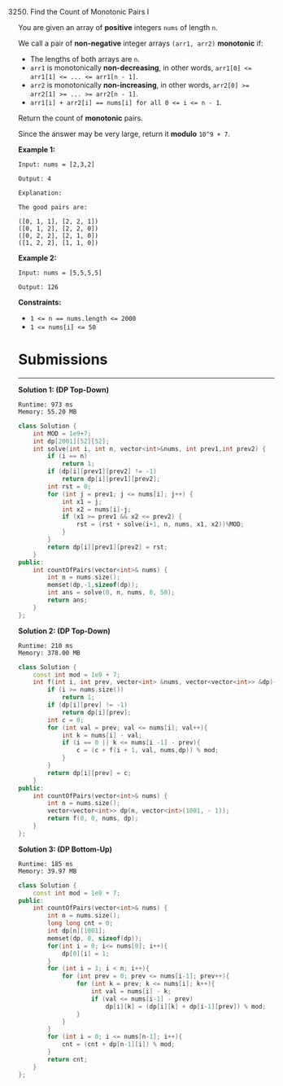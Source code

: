 3250. Find the Count of Monotonic Pairs I

You are given an array of **positive** integers `nums` of length `n`.

We call a pair of **non-negative** integer arrays `(arr1, arr2)` **monotonic** if:

* The lengths of both arrays are `n`.
* `arr1` is monotonically **non-decreasing**, in other words, `arr1[0] <= arr1[1] <= ... <= arr1[n - 1]`.
* `arr2` is monotonically **non-increasing**, in other words, `arr2[0] >= arr2[1] >= ... >= arr2[n - 1]`.
* `arr1[i] + arr2[i] == nums[i] for all 0 <= i <= n - 1`.

Return the count of **monotonic** pairs.

Since the answer may be very large, return it **modulo** `10^9 + 7`.

 

**Example 1:**
```
Input: nums = [2,3,2]

Output: 4

Explanation:

The good pairs are:

([0, 1, 1], [2, 2, 1])
([0, 1, 2], [2, 2, 0])
([0, 2, 2], [2, 1, 0])
([1, 2, 2], [1, 1, 0])
```

**Example 2:**
```
Input: nums = [5,5,5,5]

Output: 126
```
 

**Constraints:**

* `1 <= n == nums.length <= 2000`
* `1 <= nums[i] <= 50`

# Submissions
---
**Solution 1: (DP Top-Down)**
```
Runtime: 973 ms
Memory: 55.20 MB
```
```c++
class Solution {
    int MOD = 1e9+7;
    int dp[2001][52][52];
    int solve(int i, int n, vector<int>&nums, int prev1,int prev2) {
        if (i == n)
            return 1;
        if (dp[i][prev1][prev2] != -1)
            return dp[i][prev1][prev2];
        int rst = 0;
        for (int j = prev1; j <= nums[i]; j++) {
            int x1 = j;
            int x2 = nums[i]-j;
            if (x1 >= prev1 && x2 <= prev2) {
                rst = (rst + solve(i+1, n, nums, x1, x2))%MOD;
            } 
        }
        return dp[i][prev1][prev2] = rst;
    }
public:
    int countOfPairs(vector<int>& nums) {
        int n = nums.size();
        memset(dp,-1,sizeof(dp));
        int ans = solve(0, n, nums, 0, 50);
        return ans;
    }
};
```

**Solution 2: (DP Top-Down)**
```
Runtime: 210 ms
Memory: 378.00 MB
```
```c++
class Solution {
    const int mod = 1e9 + 7;
    int f(int i, int prev, vector<int> &nums, vector<vector<int>> &dp){
        if (i >= nums.size())
            return 1;
        if (dp[i][prev] != -1)
            return dp[i][prev];
        int c = 0;
        for (int val = prev; val <= nums[i]; val++){
            int k = nums[i] - val;
            if (i == 0 || k <= nums[i -1] - prev){
                c = (c + f(i + 1, val, nums,dp)) % mod;
            }
        }
        return dp[i][prev] = c;
    }
public:
    int countOfPairs(vector<int>& nums) {
        int n = nums.size();
        vector<vector<int>> dp(n, vector<int>(1001, - 1));
        return f(0, 0, nums, dp);
    }
};
```

**Solution 3: (DP Bottom-Up)**
```
Runtime: 185 ms
Memory: 39.97 MB
```
```c++
class Solution {
    const int mod = 1e9 + 7;
public:
    int countOfPairs(vector<int>& nums) {
        int n = nums.size();
        long long cnt = 0;
        int dp[n][1001];
        memset(dp, 0, sizeof(dp));
        for(int i = 0; i<= nums[0]; i++){
            dp[0][i] = 1;
        }
        for (int i = 1; i < n; i++){
            for (int prev = 0; prev <= nums[i-1]; prev++){
                for (int k = prev; k <= nums[i]; k++){
                    int val = nums[i] - k;
                    if (val <= nums[i-1] - prev)
                        dp[i][k] = (dp[i][k] + dp[i-1][prev]) % mod;
                }
            }
        }
        for (int i = 0; i <= nums[n-1]; i++){
            cnt = (cnt + dp[n-1][i]) % mod;
        }
        return cnt;
    }
};
```
